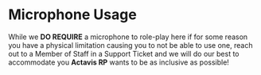 # Microphone Usage

While we **DO REQUIRE** a microphone to role-play here if for some reason you have a physical limitation causing you to not be able to use one, reach out to a Member of Staff in a Support Ticket and we will do our best to accommodate you **Actavis RP** wants to be as inclusive as possible!
